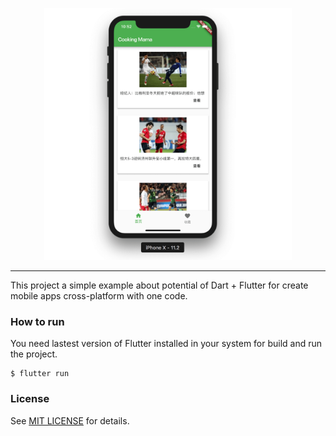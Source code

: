 <p align="center">
    <img src="images/screenshot.png" height="403px">
</p>

-------

This project a simple example about potential of Dart + Flutter for create mobile apps cross-platform with one code.

### How to run

You need lastest version of Flutter installed in your system for build and run the project.

```shell
$ flutter run
```


### License	

 See [MIT LICENSE](LICENSE) for details.